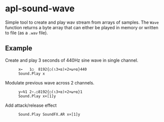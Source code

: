 # apl-sound-wave

Simple tool to create and play wav stream from arrays of samples. The `Wave` function returns a byte array that can either be played in memory or written to file (as a `.wav` file).

## Example

Create and play 3 seconds of 440Hz sine wave in single channel.
```
      x←   1○  8192{○(⍳3×⍺)×2×⍵÷⍺}440  
      Sound.Play x 
```

Modulate previous wave across 2 channels.
```
      y←⍉1 2∘.○8192{○(⍳3×⍺)×2×⍵÷⍺}1
      Sound.Play x×[1]y
```

Add attack/release effect
```
      Sound.Play SoundFX.AR x×[1]y
```
